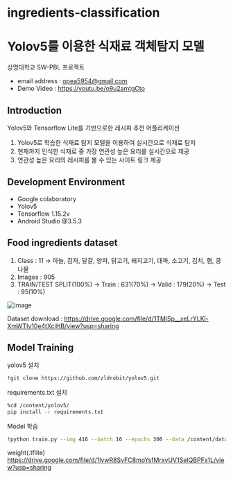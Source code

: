 # ingredients-classification


# Yolov5를 이용한 식재료 객체탐지 모델
상명대학교 SW-PBL 프로젝트 <br />
- email address : opea5954@gmail.com <br />
- Demo Video : https://youtu.be/o9u2amtgCto <br />

## Introduction
Yolov5와 Tensorflow Lite를 기반으로한 레시피 추천 어플리케이션
1. Yolov5로 학습한 식재료 탐지 모델을 이용하여 실시간으로 식재료 탐지
2. 현재까지 인식한 식재료 중 가장 연관성 높은 요리를 실시간으로 제공
3. 연관성 높은 요리의 레시피를 볼 수 있는 사이트 링크 제공

## Development Environment
- Google colaboratory
- Yolov5
- Tensorflow 1.15.2v
- Android Studio @3.5.3

## Food ingredients dataset
1. Class : 11
    -> 마늘, 감자, 달걀, 양파, 닭고기, 돼지고기, 대파, 소고기, 김치, 햄, 콩나물
2. Images : 905
3. TRAIN/TEST SPLIT(100%) 
    -> Train : 631(70%)
    -> Valid : 179(20%)
    -> Test : 95(10%)
    
![image](https://user-images.githubusercontent.com/68915940/120195304-93a6eb80-c259-11eb-8743-99db1c743449.png)
    
Dataset download : https://drive.google.com/file/d/1TMjSp__xeLrYLKl-XmWTIy10e4tXcjHB/view?usp=sharing

## Model Training
yolov5 설치
```bash
!git clone https://github.com/zldrobit/yolov5.git
```

requirements.txt 설치
```bash
%cd /content/yolov5/
pip install -r requirements.txt
```

Model 학습
```bash
!python train.py --img 416 --batch 16 --epochs 300 --data /content/data.yaml --cfg ./models/yolov5s.yaml --weights yolov5s.pt --name food_ingredients_model
```

weight(.tflite) 
https://drive.google.com/file/d/1lvwR8SvFC8moYsfMrxvUV1SeIQBPFx1L/view?usp=sharing



